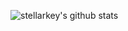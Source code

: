 
![stellarkey's github stats](https://github-readme-stats.vercel.app/api?username=stellarkey&show_icons=true&theme=graywhite)

